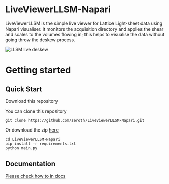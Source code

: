 # LiveViewerLLSM-Napari
LiveViewerLLSM is the simple live viewer for Lattice Light-sheet data using Napari visualiser.
It monitors the acquisition directory and applies the shear and scales to the volumes flowing in; this helps to visualise the data without going throw the deskew process.

<img
src="docs/assets/images/napari_live_llsm.gif"
raw=true
alt="LLSM live deskew"
/>

# Getting started

## Quick Start

Download this repository

You can clone this repository
```
git clone https://github.com/zeroth/LiveViewerLLSM-Napari.git
```
Or download the zip [here](https://github.com/zeroth/LiveViewerLLSM-Napari/archive/main.zip)

```
cd LiveViewerLLSM-Napari
pip install -r requirements.txt
python main.py
```

## Documentation

[Please check how to in docs](/docs/how_to.md)


